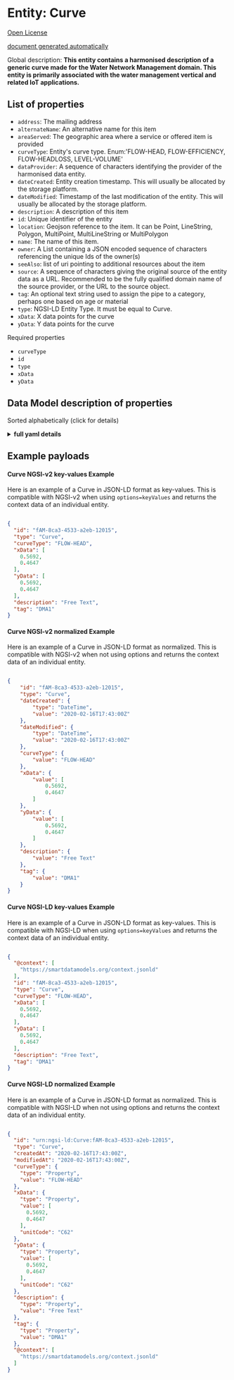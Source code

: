 Entity: Curve  
=============  
[Open License](https://github.com/smart-data-models//dataModel.WaterDistributionManagementEPANET/blob/master/Curve/LICENSE.md)  
[document generated automatically](https://docs.google.com/presentation/d/e/2PACX-1vTs-Ng5dIAwkg91oTTUdt8ua7woBXhPnwavZ0FxgR8BsAI_Ek3C5q97Nd94HS8KhP-r_quD4H0fgyt3/pub?start=false&loop=false&delayms=3000#slide=id.gb715ace035_0_60)  
Global description: **This entity contains a harmonised description of a generic curve made for the Water Network Management domain. This entity is primarily associated with the water management vertical and related IoT applications.**  

## List of properties  

- `address`: The mailing address  - `alternateName`: An alternative name for this item  - `areaServed`: The geographic area where a service or offered item is provided  - `curveType`: Entity's curve type. Enum:'FLOW-HEAD, FLOW-EFFICIENCY, FLOW-HEADLOSS, LEVEL-VOLUME'  - `dataProvider`: A sequence of characters identifying the provider of the harmonised data entity.  - `dateCreated`: Entity creation timestamp. This will usually be allocated by the storage platform.  - `dateModified`: Timestamp of the last modification of the entity. This will usually be allocated by the storage platform.  - `description`: A description of this item  - `id`: Unique identifier of the entity  - `location`: Geojson reference to the item. It can be Point, LineString, Polygon, MultiPoint, MultiLineString or MultiPolygon  - `name`: The name of this item.  - `owner`: A List containing a JSON encoded sequence of characters referencing the unique Ids of the owner(s)  - `seeAlso`: list of uri pointing to additional resources about the item  - `source`: A sequence of characters giving the original source of the entity data as a URL. Recommended to be the fully qualified domain name of the source provider, or the URL to the source object.  - `tag`: An optional text string used to assign the pipe to a category, perhaps one based on age or material  - `type`: NGSI-LD Entity Type. It must be equal to Curve.  - `xData`: X data points for the curve  - `yData`: Y data points for the curve    
Required properties  
- `curveType`  - `id`  - `type`  - `xData`  - `yData`  ## Data Model description of properties  
Sorted alphabetically (click for details)  
<details><summary><strong>full yaml details</strong></summary>    
```yaml  
Curve:    
  description: 'This entity contains a harmonised description of a generic curve made for the Water Network Management domain. This entity is primarily associated with the water management vertical and related IoT applications.'    
  properties:    
    address:    
      description: 'The mailing address'    
      properties:    
        addressCountry:    
          description: 'Property. The country. For example, Spain. Model:''https://schema.org/addressCountry'''    
          type: string    
        addressLocality:    
          description: 'Property. The locality in which the street address is, and which is in the region. Model:''https://schema.org/addressLocality'''    
          type: string    
        addressRegion:    
          description: 'Property. The region in which the locality is, and which is in the country. Model:''https://schema.org/addressRegion'''    
          type: string    
        postOfficeBoxNumber:    
          description: 'Property. The post office box number for PO box addresses. For example, 03578. Model:''https://schema.org/postOfficeBoxNumber'''    
          type: string    
        postalCode:    
          description: 'Property. The postal code. For example, 24004. Model:''https://schema.org/https://schema.org/postalCode'''    
          type: string    
        streetAddress:    
          description: 'Property. The street address. Model:''https://schema.org/streetAddress'''    
          type: string    
      type: object    
      x-ngsi:    
        model: https://schema.org/address    
        type: Property    
    alternateName:    
      description: 'An alternative name for this item'    
      type: string    
      x-ngsi:    
        type: Property    
    areaServed:    
      description: 'The geographic area where a service or offered item is provided'    
      type: string    
      x-ngsi:    
        model: https://schema.org/Text    
        type: Property    
    curveType:    
      description: 'Entity''s curve type. Enum:''FLOW-HEAD, FLOW-EFFICIENCY, FLOW-HEADLOSS, LEVEL-VOLUME'''    
      enum:    
        - FLOW-HEAD    
        - FLOW-EFFICIENCY    
        - FLOW-HEADLOSS    
        - LEVEL-VOLUME    
      type: string    
      x-ngsi:    
        type: Property    
    dataProvider:    
      description: 'A sequence of characters identifying the provider of the harmonised data entity.'    
      type: string    
      x-ngsi:    
        type: Property    
    dateCreated:    
      description: 'Entity creation timestamp. This will usually be allocated by the storage platform.'    
      format: date-time    
      type: string    
      x-ngsi:    
        type: Property    
    dateModified:    
      description: 'Timestamp of the last modification of the entity. This will usually be allocated by the storage platform.'    
      format: date-time    
      type: string    
      x-ngsi:    
        type: Property    
    description:    
      description: 'A description of this item'    
      type: string    
      x-ngsi:    
        type: Property    
    id:    
      anyOf: &curve_-_properties_-_owner_-_items_-_anyof    
        - description: 'Property. Identifier format of any NGSI entity'    
          maxLength: 256    
          minLength: 1    
          pattern: ^[\w\-\.\{\}\$\+\*\[\]`|~^@!,:\\]+$    
          type: string    
        - description: 'Property. Identifier format of any NGSI entity'    
          format: uri    
          type: string    
      description: 'Unique identifier of the entity'    
      x-ngsi:    
        type: Property    
    location:    
      description: 'Geojson reference to the item. It can be Point, LineString, Polygon, MultiPoint, MultiLineString or MultiPolygon'    
      oneOf:    
        - description: 'Geoproperty. Geojson reference to the item. Point'    
          properties:    
            bbox:    
              items:    
                type: number    
              minItems: 4    
              type: array    
            coordinates:    
              items:    
                type: number    
              minItems: 2    
              type: array    
            type:    
              enum:    
                - Point    
              type: string    
          required:    
            - type    
            - coordinates    
          title: 'GeoJSON Point'    
          type: object    
        - description: 'Geoproperty. Geojson reference to the item. LineString'    
          properties:    
            bbox:    
              items:    
                type: number    
              minItems: 4    
              type: array    
            coordinates:    
              items:    
                items:    
                  type: number    
                minItems: 2    
                type: array    
              minItems: 2    
              type: array    
            type:    
              enum:    
                - LineString    
              type: string    
          required:    
            - type    
            - coordinates    
          title: 'GeoJSON LineString'    
          type: object    
        - description: 'Geoproperty. Geojson reference to the item. Polygon'    
          properties:    
            bbox:    
              items:    
                type: number    
              minItems: 4    
              type: array    
            coordinates:    
              items:    
                items:    
                  items:    
                    type: number    
                  minItems: 2    
                  type: array    
                minItems: 4    
                type: array    
              type: array    
            type:    
              enum:    
                - Polygon    
              type: string    
          required:    
            - type    
            - coordinates    
          title: 'GeoJSON Polygon'    
          type: object    
        - description: 'Geoproperty. Geojson reference to the item. MultiPoint'    
          properties:    
            bbox:    
              items:    
                type: number    
              minItems: 4    
              type: array    
            coordinates:    
              items:    
                items:    
                  type: number    
                minItems: 2    
                type: array    
              type: array    
            type:    
              enum:    
                - MultiPoint    
              type: string    
          required:    
            - type    
            - coordinates    
          title: 'GeoJSON MultiPoint'    
          type: object    
        - description: 'Geoproperty. Geojson reference to the item. MultiLineString'    
          properties:    
            bbox:    
              items:    
                type: number    
              minItems: 4    
              type: array    
            coordinates:    
              items:    
                items:    
                  items:    
                    type: number    
                  minItems: 2    
                  type: array    
                minItems: 2    
                type: array    
              type: array    
            type:    
              enum:    
                - MultiLineString    
              type: string    
          required:    
            - type    
            - coordinates    
          title: 'GeoJSON MultiLineString'    
          type: object    
        - description: 'Geoproperty. Geojson reference to the item. MultiLineString'    
          properties:    
            bbox:    
              items:    
                type: number    
              minItems: 4    
              type: array    
            coordinates:    
              items:    
                items:    
                  items:    
                    items:    
                      type: number    
                    minItems: 2    
                    type: array    
                  minItems: 4    
                  type: array    
                type: array    
              type: array    
            type:    
              enum:    
                - MultiPolygon    
              type: string    
          required:    
            - type    
            - coordinates    
          title: 'GeoJSON MultiPolygon'    
          type: object    
      x-ngsi:    
        type: Geoproperty    
    name:    
      description: 'The name of this item.'    
      type: string    
      x-ngsi:    
        type: Property    
    owner:    
      description: 'A List containing a JSON encoded sequence of characters referencing the unique Ids of the owner(s)'    
      items:    
        anyOf: *curve_-_properties_-_owner_-_items_-_anyof    
        description: 'Property. Unique identifier of the entity'    
      type: array    
      x-ngsi:    
        type: Property    
    seeAlso:    
      description: 'list of uri pointing to additional resources about the item'    
      oneOf:    
        - items:    
            format: uri    
            type: string    
          minItems: 1    
          type: array    
        - format: uri    
          type: string    
      x-ngsi:    
        type: Property    
    source:    
      description: 'A sequence of characters giving the original source of the entity data as a URL. Recommended to be the fully qualified domain name of the source provider, or the URL to the source object.'    
      type: string    
      x-ngsi:    
        type: Property    
    tag:    
      description: 'An optional text string used to assign the pipe to a category, perhaps one based on age or material'    
      type: string    
      x-ngsi:    
        model: https://schema.org/Text    
        type: Property    
    type:    
      description: 'NGSI-LD Entity Type. It must be equal to Curve.'    
      enum:    
        - Curve    
      type: string    
      x-ngsi:    
        type: Property    
    xData:    
      description: 'X data points for the curve'    
      items:    
        type: number    
      type: array    
      x-ngsi:    
        type: Property    
    yData:    
      description: 'Y data points for the curve'    
      items:    
        type: number    
      type: array    
      x-ngsi:    
        type: Property    
  required:    
    - id    
    - type    
    - curveType    
    - xData    
    - yData    
  type: object    
```  
</details>    
## Example payloads    
#### Curve NGSI-v2 key-values Example    
Here is an example of a Curve in JSON-LD format as key-values. This is compatible with NGSI-v2 when  using `options=keyValues` and returns the context data of an individual entity.  
```json  
{  
  "id": "fAM-8ca3-4533-a2eb-12015",  
  "type": "Curve",  
  "curveType": "FLOW-HEAD",  
  "xData": [  
    0.5692,  
    0.4647  
  ],  
  "yData": [  
    0.5692,  
    0.4647  
  ],  
  "description": "Free Text",  
  "tag": "DMA1"  
}  
```  
#### Curve NGSI-v2 normalized Example    
Here is an example of a Curve in JSON-LD format as normalized. This is compatible with NGSI-v2 when not using options and returns the context data of an individual entity.  
```json  
{  
    "id": "fAM-8ca3-4533-a2eb-12015",  
    "type": "Curve",  
    "dateCreated": {  
        "type": "DateTime",  
        "value": "2020-02-16T17:43:00Z"  
    },  
    "dateModified": {  
        "type": "DateTime",  
        "value": "2020-02-16T17:43:00Z"  
    },  
    "curveType": {  
        "value": "FLOW-HEAD"  
    },  
    "xData": {  
        "value": [  
            0.5692,  
            0.4647  
        ]  
    },  
    "yData": {  
        "value": [  
            0.5692,  
            0.4647  
        ]  
    },  
    "description": {  
        "value": "Free Text"  
    },  
    "tag": {  
        "value": "DMA1"  
    }  
}  
```  
#### Curve NGSI-LD key-values Example    
Here is an example of a Curve in JSON-LD format as key-values. This is compatible with NGSI-LD when  using `options=keyValues` and returns the context data of an individual entity.  
```json  
{  
  "@context": [  
    "https://smartdatamodels.org/context.jsonld"  
  ],  
  "id": "fAM-8ca3-4533-a2eb-12015",  
  "type": "Curve",  
  "curveType": "FLOW-HEAD",  
  "xData": [  
    0.5692,  
    0.4647  
  ],  
  "yData": [  
    0.5692,  
    0.4647  
  ],  
  "description": "Free Text",  
  "tag": "DMA1"  
}  
```  
#### Curve NGSI-LD normalized Example    
Here is an example of a Curve in JSON-LD format as normalized. This is compatible with NGSI-LD when not using options and returns the context data of an individual entity.  
```json  
{  
  "id": "urn:ngsi-ld:Curve:fAM-8ca3-4533-a2eb-12015",  
  "type": "Curve",  
  "createdAt": "2020-02-16T17:43:00Z",  
  "modifiedAt": "2020-02-16T17:43:00Z",  
  "curveType": {  
    "type": "Property",  
    "value": "FLOW-HEAD"  
  },  
  "xData": {  
    "type": "Property",  
    "value": [  
      0.5692,  
      0.4647  
    ],  
    "unitCode": "C62"  
  },  
  "yData": {  
    "type": "Property",  
    "value": [  
      0.5692,  
      0.4647  
    ],  
    "unitCode": "C62"  
  },  
  "description": {  
    "type": "Property",  
    "value": "Free Text"  
  },  
  "tag": {  
    "type": "Property",  
    "value": "DMA1"  
  },  
  "@context": [  
    "https://smartdatamodels.org/context.jsonld"  
  ]  
}  
```  

